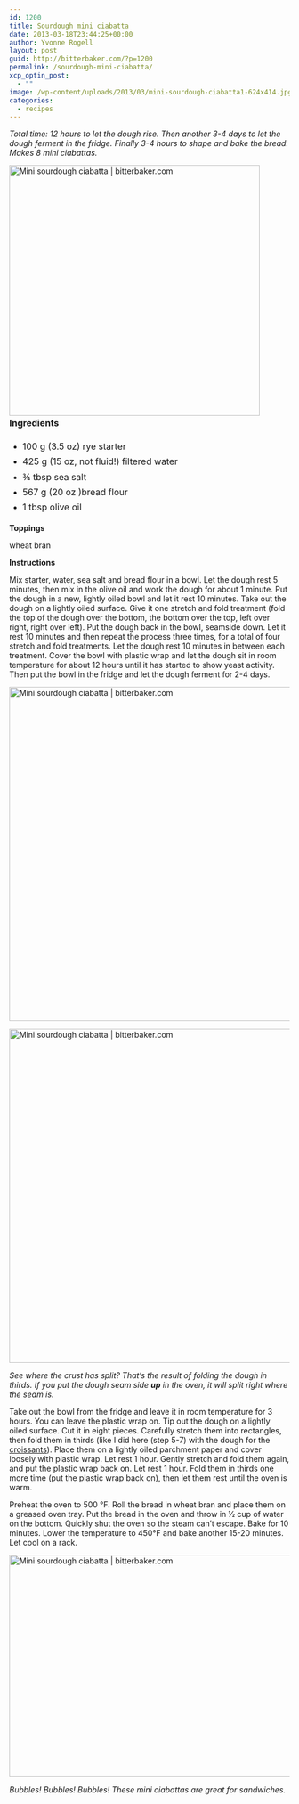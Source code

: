 ```yaml
---
id: 1200
title: Sourdough mini ciabatta
date: 2013-03-18T23:44:25+00:00
author: Yvonne Rogell
layout: post
guid: http://bitterbaker.com/?p=1200
permalink: /sourdough-mini-ciabatta/
xcp_optin_post:
  - ""
image: /wp-content/uploads/2013/03/mini-sourdough-ciabatta1-624x414.jpg
categories:
  - recipes
---
```

_Total time: 12 hours to let the dough rise. Then another 3-4 days to let the dough ferment in the fridge. Finally 3-4 hours to shape and bake the bread. Makes 8 mini ciabattas._

<img class="pinthis alignright" title="Mini sourdough ciabatta | bitterbaker.com" alt="Mini sourdough ciabatta | bitterbaker.com" src="http://bitterbaker.com/images/mini-sourdough-ciabatta2.jpg" width="450" /><strong style="line-height: 1.714285714; font-size: 1rem;">Ingredients</strong>

  * <span style="line-height: 1.714285714; font-size: 1rem;">100 g (3.5 oz) rye starter</span>
  * <span style="line-height: 1.714285714; font-size: 1rem;">425 g (15 oz, not fluid!) filtered water</span>
  * <span style="line-height: 1.714285714; font-size: 1rem;">¾ tbsp sea salt</span>
  * <span style="line-height: 1.714285714; font-size: 1rem;">567 g (20 oz )bread flour</span>
  * <span style="line-height: 1.714285714; font-size: 1rem;">1 tbsp olive oil</span>

**Toppings**
  
wheat bran

**Instructions**
  
Mix starter, water, sea salt and bread flour in a bowl. Let the dough rest 5 minutes, then mix in the olive oil and work the dough for about 1 minute. Put the dough in a new, lightly oiled bowl and let it rest 10 minutes. Take out the dough on a lightly oiled surface. Give it one stretch and fold treatment (fold the top of the dough over the bottom, the bottom over the top, left over right, right over left). Put the dough back in the bowl, seamside down. Let it rest 10 minutes and then repeat the process three times, for a total of four stretch and fold treatments. Let the dough rest 10 minutes in between each treatment. Cover the bowl with plastic wrap and let the dough sit in room temperature for about 12 hours until it has started to show yeast activity. Then put the bowl in the fridge and let the dough ferment for 2-4 days.

<p class="recipe-icon">
  <img class="pinthis recipe-icon" title="Mini sourdough ciabatta | bitterbaker.com" alt="Mini sourdough ciabatta | bitterbaker.com" src="http://bitterbaker.com/images/mini-sourdough-ciabatta1-mini.jpg" width="600" />
</p>

<p class="">
  <img class="pinthis " title="Mini sourdough ciabatta | bitterbaker.com" alt="Mini sourdough ciabatta | bitterbaker.com" src="http://bitterbaker.com/images/mini-sourdough-ciabatta1.jpg" width="600" />
</p>

_See where the crust has split? That&#8217;s the result of folding the dough in thirds. If you put the dough seam side **up** in the oven, it will split right where the seam is._

Take out the bowl from the fridge and leave it in room temperature for 3 hours. You can leave the plastic wrap on. Tip out the dough on a lightly oiled surface. Cut it in eight pieces. Carefully stretch them into rectangles, then fold them in thirds (like I did here (step 5-7) with the dough for the <a title="How to make croissants" href="/how-to-make-croissants/" target="_blank">croissants</a>). Place them on a lightly oiled parchment paper and cover loosely with plastic wrap. Let rest 1 hour. Gently stretch and fold them again, and put the plastic wrap back on. Let rest 1 hour. Fold them in thirds one more time (put the plastic wrap back on), then let them rest until the oven is warm.

Preheat the oven to 500 °F. Roll the bread in wheat bran and place them on a greased oven tray. Put the bread in the oven and throw in ½ cup of water on the bottom. Quickly shut the oven so the steam can’t escape. Bake for 10 minutes. Lower the temperature to 450°F and bake another 15-20 minutes. Let cool on a rack.

<img class="pinthis" title="Mini sourdough ciabatta | bitterbaker.com" alt="Mini sourdough ciabatta | bitterbaker.com" src="http://bitterbaker.com/images/mini-sourdough-ciabatta3.jpg" width="600" height="399" />
  
_Bubbles! Bubbles! Bubbles! These mini ciabattas are great for sandwiches._